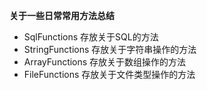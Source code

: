 **关于一些日常常用方法总结**

- SqlFunctions 存放关于SQL的方法
- StringFunctions 存放关于字符串操作的方法
- ArrayFunctions 存放关于数组操作的方法
- FileFunctions 存放关于文件类型操作的方法